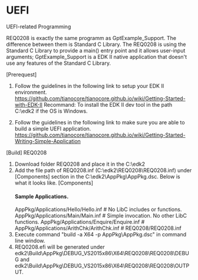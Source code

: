 # UEFI
UEFI-related Programming

REQ0208 is exactly the same programm as GptExample_Support. The difference between them is Standard C Library. The REQ0208 is using the Standard C Library to provide a main() entry point and it allows user-input arguments; GptExample_Support is a EDK II native application that doesn't use any features of the Standard C Library.

[Prerequest]
1. Follow the guidelines in the following link to setup your EDK II environment.
   https://github.com/tianocore/tianocore.github.io/wiki/Getting-Started-with-EDK-II
   Recommand: To install the EDK II dev tool in the path C:\edk2 if the OS is Windows.
   
2. Follow the guidelines in the following link to make sure you are able to build a simple UEFI application.
   https://github.com/tianocore/tianocore.github.io/wiki/Getting-Started-Writing-Simple-Application

[Build]
REQ0208
1. Download folder REQ0208 and place it in the C:\edk2
2. Add the file path of REQ0208.inf (C:\edk2\REQ0208\REQ0208.inf) under [Components] section in the C:\edk2\AppPkg\AppPkg.dsc. Below is what it looks like.
   [Components]
   #### Sample Applications.
   AppPkg/Applications/Hello/Hello.inf        # No LibC includes or functions.
   AppPkg/Applications/Main/Main.inf          # Simple invocation. No other LibC functions.
   AppPkg/Applications/Enquire/Enquire.inf    #
   AppPkg/Applications/ArithChk/ArithChk.inf  #
   REQ0208/REQ0208.inf
3. Execute command "build -a X64 -p AppPkg\AppPkg.dsc" in command line window.
4. REQ0208.efi will be generated under edk2\Build\AppPkg\DEBUG_VS2015x86\X64\REQ0208\REQ0208\DEBUG and edk2\Build\AppPkg\DEBUG_VS2015x86\X64\REQ0208\REQ0208\OUTPUT.
